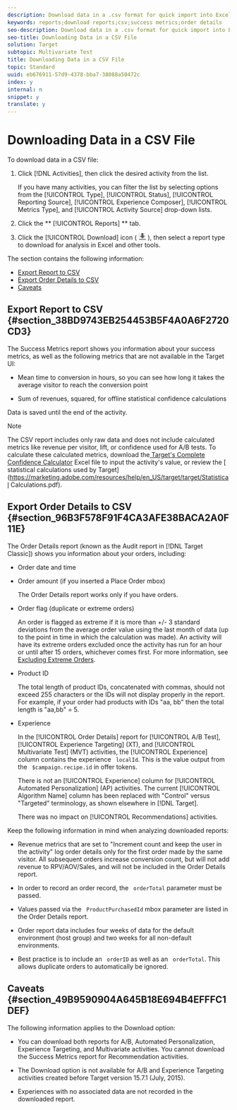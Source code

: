```yaml
---
description: Download data in a .csv format for quick import into Excel, Access, or other data analysis programs.
keywords: reports;download reports;csv;success metrics;order details
seo-description: Download data in a .csv format for quick import into Excel, Access, or other data analysis programs.
seo-title: Downloading Data in a CSV File
solution: Target
subtopic: Multivariate Test
title: Downloading Data in a CSV File
topic: Standard
uuid: eb676911-57d9-4378-bba7-38088a50472c
index: y
internal: n
snippet: y
translate: y
---
```


# Downloading Data in a CSV File

To download data in a CSV file: 


1. Click [!DNL  Activities], then click the desired activity from the list. 

   If you have many activities, you can filter the list by selecting options from the [!UICONTROL  Type], [!UICONTROL  Status], [!UICONTROL  Reporting Source], [!UICONTROL  Experience Composer], [!UICONTROL  Metrics Type], and [!UICONTROL  Activity Source] drop-down lists. 

1. Click the ** [!UICONTROL  Reports] ** tab. 

1. Click the [!UICONTROL  Download] icon (  ![](../assets/icon_download_report.png) ), then select a report type to download for analysis in Excel and other tools. 



The section contains the following information: 


* [ Export Report to CSV](../c_reports/c_downloading-data-in-csv-file.md#section_38BD9743EB254453B5F4A0A6F2720CD3)
* [ Export Order Details to CSV](../c_reports/c_downloading-data-in-csv-file.md#section_96B3F578F91F4CA3AFE38BACA2A0F11E)
* [ Caveats](../c_reports/c_downloading-data-in-csv-file.md#section_49B9590904A645B18E694B4EFFFC1DEF)


## Export Report to CSV {#section_38BD9743EB254453B5F4A0A6F2720CD3}

The Success Metrics report shows you information about your success metrics, as well as the following metrics that are not available in the Target UI: 


* Mean time to conversion in hours, so you can see how long it takes the average visitor to reach the conversion point 

* Sum of revenues, squared, for offline statistical confidence calculations 



Data is saved until the end of the activity. 


>[!NOTE]
>
>The CSV report includes only raw data and does not include calculated metrics like revenue per visitor, lift, or confidence used for A/B tests. To calculate these calculated metrics, download the[ Target's Complete Confidence Calculator](https://marketing.adobe.com/resources/help/en_US/target/target/complete_confidence_calculator.xlsx) Excel file to input the activity's value, or review the [ statistical calculations used by Target](https://marketing.adobe.com/resources/help/en_US/target/target/Statistical Calculations.pdf). 



## Export Order Details to CSV {#section_96B3F578F91F4CA3AFE38BACA2A0F11E}

The Order Details report (known as the Audit report in [!DNL  Target Classic]) shows you information about your orders, including: 


* Order date and time 

* Order amount (if you inserted a Place Order mbox) 

  The Order Details report works only if you have orders. 

* Order flag (duplicate or extreme orders) 

  An order is flagged as extreme if it is more than +/- 3 standard deviations from the average order value using the last month of data (up to the point in time in which the calculation was made). An activity will have its extreme orders excluded once the activity has run for an hour or until after 15 orders, whichever comes first. For more information, see [ Excluding Extreme Orders](../c_reports/c_report-settings/t_excluding_extreme_orders.md#task_2AE7743FFCDD466DAEEB720BE5F33DAA). 

* Product ID 

  The total length of product IDs, concatenated with commas, should not exceed 255 characters or the IDs will not display properly in the report. For example, if your order had products with IDs "aa, bb" then the total length is "aa,bb" = 5. 

* Experience 

  In the [!UICONTROL  Order Details] report for [!UICONTROL  A/B Test], [!UICONTROL  Experience Targeting] (XT), and [!UICONTROL  Multivariate Test] (MVT) activities, the [!UICONTROL  Experience] column contains the experience ` localId`. This is the value output from the ` $campaign.recipe.id` in offer tokens. 

  There is not an [!UICONTROL  Experience] column for [!UICONTROL  Automated Personalization] (AP) activities. The current [!UICONTROL  Algorithm Name] column has been replaced with "Control" versus "Targeted" terminology, as shown elsewhere in [!DNL  Target]. 

  There was no impact on [!UICONTROL  Recommendations] activities. 



Keep the following information in mind when analyzing downloaded reports: 


* Revenue metrics that are set to "Increment count and keep the user in the activity" log order details only for the first order made by the same visitor. All subsequent orders increase conversion count, but will not add revenue to RPV/AOV/Sales, and will not be included in the Order Details report. 

* In order to record an order record, the ` orderTotal` parameter must be passed. 

* Values passed via the ` ProductPurchasedId` mbox parameter are listed in the Order Details report. 

* Order report data includes four weeks of data for the default environment (host group) and two weeks for all non-default environments. 

* Best practice is to include an ` orderID` as well as an ` orderTotal`. This allows duplicate orders to automatically be ignored. 



## Caveats {#section_49B9590904A645B18E694B4EFFFC1DEF}

The following information applies to the Download option: 


* You can download both reports for A/B, Automated Personalization, Experience Targeting, and Multivariate activities. You cannot download the Success Metrics report for Recommendation activities. 

* The Download option is not available for A/B and Experience Targeting activities created before Target version 15.7.1 (July, 2015). 

* Experiences with no associated data are not recorded in the downloaded report. 


